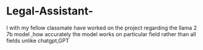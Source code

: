 # Legal-Assistant-
I with my fellow classmate have worked on the project regarding the llama 2 7b model ,how accurately the model works on particular field rather than all fields unlike chatgpt,GPT 
